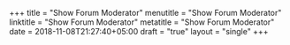 +++
title = "Show Forum Moderator"
menutitle = "Show Forum Moderator"
linktitle = "Show Forum Moderator"
metatitle = "Show Forum Moderator"
date = 2018-11-08T21:27:40+05:00
draft = "true"
layout = "single"
+++

